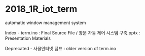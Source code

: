 # 2018_1R_iot_term
automatic window management system

Index - term.ino : Final Source File / 창문 자동 제어 시스템 구축.pptx : Presentation Materials

Deprecated - 사물인터넷 텀프 : older version of term.ino

